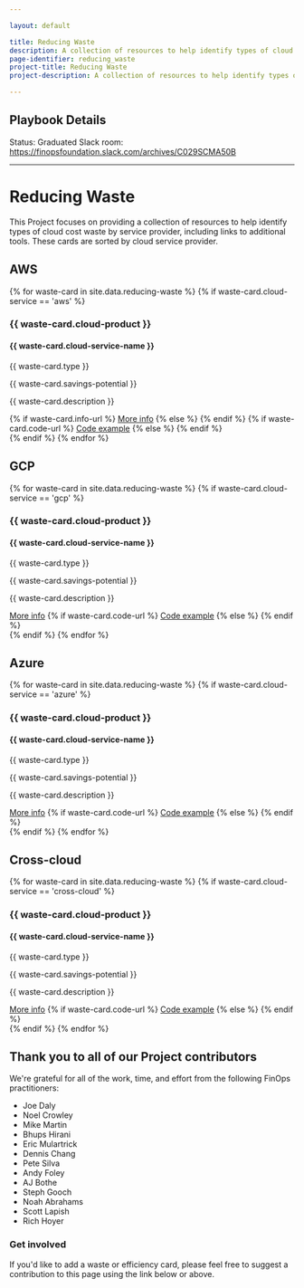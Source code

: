 ```yaml
---

layout: default

title: Reducing Waste
description: A collection of resources to help identify types of cloud cost waste by service provider, including links to additional tools.
page-identifier: reducing_waste
project-title: Reducing Waste
project-description: A collection of resources to help identify types of cloud cost waste by service provider, including links to additional tools.

---
```

## Playbook Details
Status: Graduated
Slack room: https://finopsfoundation.slack.com/archives/C029SCMA50B

---

# Reducing Waste

This Project focuses on providing a collection of resources to help identify types of cloud cost waste by service provider, including links to additional tools. These cards are sorted by cloud service provider.

<h2>AWS</h2>

<div class="flex flex-col md:flex-row flex-wrap items-stretch">
{% for waste-card in site.data.reducing-waste %}
{% if waste-card.cloud-service == 'aws' %}
<div class="md:w-1/2 p-3 flex items-stretch">
<div class="w-full bg-gray-100 rounded-lg px-6 py-8 border-solid border-gray-100 border hover:border-green-500 transition-colors duration-200 shadow-sm cursor-pointer">
<h3 class="my-4 mt-0 text-lg font-normal text-gray-900 tracking-tight"> {{ waste-card.cloud-product }} </h3>
<h4 class="my-4 mt-0 text-lg font-normal text-gray-900 tracking-tight"> {{ waste-card.cloud-service-name }} </h4>

<p>{{ waste-card.type }}</p>
<p>{{ waste-card.savings-potential }}</p>
<p>{{ waste-card.description }}</p>
{% if waste-card.info-url %}
<a class="inline-flex justify-center py-2 px-2 border shadow-sm text-sm font-medium rounded-sm text-white bg-green-500 font-normal leading-none" href="{{ waste-card.info-url }}">More info</a>
{% else %}
{% endif %}
{% if waste-card.code-url %}
<a class="inline-flex justify-center py-2 px-2 border shadow-sm text-sm font-medium rounded-sm text-white bg-green-500 font-normal leading-none" href="{{ waste-card.code-url }}">Code example</a>
{% else %}
{% endif %}
</div>
</div>
{% endif %}
{% endfor %}
</div>

<h2>GCP</h2>

<div class="flex flex-col md:flex-row flex-wrap items-stretch">
{% for waste-card in site.data.reducing-waste %}
{% if waste-card.cloud-service == 'gcp' %}
<div class="md:w-1/2 p-3 flex items-stretch">
<div class="w-full bg-gray-100 rounded-lg px-6 py-8 border-solid border-gray-100 border hover:border-green-500 transition-colors duration-200 shadow-sm cursor-pointer">
<h3 class="my-4 mt-0 text-lg font-normal text-gray-900 tracking-tight"> {{ waste-card.cloud-product }} </h3>
<h4 class="my-4 mt-0 text-lg font-normal text-gray-900 tracking-tight"> {{ waste-card.cloud-service-name }} </h4>

<p>{{ waste-card.type }}</p>
<p>{{ waste-card.savings-potential }}</p>
<p>{{ waste-card.description }}</p>
<a class="inline-flex justify-center py-2 px-2 border shadow-sm text-sm font-medium rounded-sm text-white bg-green-500 font-normal leading-none" href="{{ waste-card.info-url }}">More info</a>
{% if waste-card.code-url %}
<a class="inline-flex justify-center py-2 px-2 border shadow-sm text-sm font-medium rounded-sm text-white bg-green-500 font-normal leading-none" href="{{ waste-card.code-url }}">Code example</a>
{% else %}
{% endif %}
</div>
</div>
{% endif %}
{% endfor %}
</div>

<h2>Azure</h2>

<div class="flex flex-col md:flex-row flex-wrap items-stretch">
{% for waste-card in site.data.reducing-waste %}
{% if waste-card.cloud-service == 'azure' %}
<div class="md:w-1/2 p-3 flex items-stretch">
<div class="w-full bg-gray-100 rounded-lg px-6 py-8 border-solid border-gray-100 border hover:border-green-500 transition-colors duration-200 shadow-sm cursor-pointer">
<h3 class="my-4 mt-0 text-lg font-normal text-gray-900 tracking-tight"> {{ waste-card.cloud-product }} </h3>
<h4 class="my-4 mt-0 text-lg font-normal text-gray-900 tracking-tight"> {{ waste-card.cloud-service-name }} </h4>

<p>{{ waste-card.type }}</p>
<p>{{ waste-card.savings-potential }}</p>
<p>{{ waste-card.description }}</p>
<a class="inline-flex justify-center py-2 px-2 border shadow-sm text-sm font-medium rounded-sm text-white bg-green-500 font-normal leading-none" href="{{ waste-card.info-url }}">More info</a>
{% if waste-card.code-url %}
<a class="inline-flex justify-center py-2 px-2 border shadow-sm text-sm font-medium rounded-sm text-white bg-green-500 font-normal leading-none" href="{{ waste-card.code-url }}">Code example</a>
{% else %}
{% endif %}
</div>
</div>
{% endif %}
{% endfor %}
</div>

<h2>Cross-cloud</h2>

<div class="flex flex-col md:flex-row flex-wrap items-stretch">
{% for waste-card in site.data.reducing-waste %}
{% if waste-card.cloud-service == 'cross-cloud' %}
<div class="md:w-1/2 p-3 flex items-stretch">
<div class="w-full bg-gray-100 rounded-lg px-6 py-8 border-solid border-gray-100 border hover:border-green-500 transition-colors duration-200 shadow-sm cursor-pointer">
<h3 class="my-4 mt-0 text-lg font-normal text-gray-900 tracking-tight"> {{ waste-card.cloud-product }} </h3>
<h4 class="my-4 mt-0 text-lg font-normal text-gray-900 tracking-tight"> {{ waste-card.cloud-service-name }} </h4>

<p>{{ waste-card.type }}</p>
<p>{{ waste-card.savings-potential }}</p>
<p>{{ waste-card.description }}</p>
<a class="inline-flex justify-center py-2 px-2 border shadow-sm text-sm font-medium rounded-sm text-white bg-green-500 font-normal leading-none" href="{{ waste-card.info-url }}">More info</a>
{% if waste-card.code-url %}
<a class="inline-flex justify-center py-2 px-2 border shadow-sm text-sm font-medium rounded-sm text-white bg-green-500 font-normal leading-none" href="{{ waste-card.code-url }}">Code example</a>
{% else %}
{% endif %}
</div>
</div>
{% endif %}
{% endfor %}
</div>

## Thank you to all of our Project contributors
We're grateful for all of the work, time, and effort from the following FinOps practitioners:

* Joe Daly
* Noel Crowley
* Mike Martin
* Bhups Hirani
* Eric Mulartrick
* Dennis Chang
* Pete Silva
* Andy Foley
* AJ Bothe
* Steph Gooch
* Noah Abrahams
* Scott Lapish
* Rich Hoyer

### Get involved

If you'd like to add a waste or efficiency card, please feel free to suggest a contribution to this page using the link below or above.